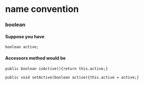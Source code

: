 # name convention
### boolean
#### Suppose you have
```
boolean active;
```

#### Accessors method would be
```
public boolean isActive(){return this.active;}

public void setActive(boolean active){this.active = active;}
```


